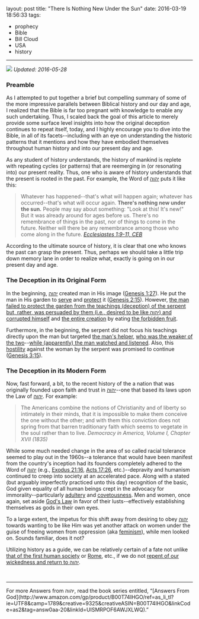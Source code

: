 layout: post
title: "There Is Nothing New Under the Sun"
date: 2016-03-19 18:56:33
tags:
- prophecy
- Bible
- Bill Cloud
- USA
- history
---
![](/images/There_is_nothing_new_under_the_sun.gif)
*Updated: 2016-05-28*

### Preamble
As I attempted to put together a brief but compelling summary of some of the more impressive parallels between Biblical history and our day and age, I realized that the Bible is far too pregnant with knowledge to enable any such undertaking. Thus, I scaled back the goal of this article to merely provide some surface level insights into how the original deception continues to repeat itself, today, and I highly encourage you to dive into the Bible, in all of its facets--including with an eye on understanding the historic patterns that it mentions and how they have embodied themselves throughout human history and into our present day and age.

As any student of history understands, the history of mankind is replete with repeating cycles (or patterns) that are reemerging in (or resonating into) our present reality. Thus, one who is aware of history understands that the present is rooted in the past. For example, the Word of [&#1497;&#1492;&#1493;&#1492;](https://www.blueletterbible.org/lang/Lexicon/Lexicon.cfm?strongs=H3068&t=KJV) puts it like this:

>Whatever has happened--that's what will happen again; whatever has occurred--that's what will occur again. **There's nothing new under the sun.** People may say about something: "Look at this! It's new!" But it was already around for ages before us. There's no remembrance of things in the past, nor of things to come in the future. Neither will there be any remembrance among those who come along in the future.
><cite>[Ecclesiastes 1:9-11, CEB](https://www.biblegateway.com/passage/?search=Ecclesiastes%201:9-11&version=CEB)</cite>

According to the ultimate source of history, it is clear that one who knows the past can grasp the present. Thus, perhaps we should take a little trip down memory lane in order to realize what, exactly is going on in our present day and age.

### The Deception in its Original Form
In the beginning, [&#1497;&#1492;&#1493;&#1492;](https://www.blueletterbible.org/lang/Lexicon/Lexicon.cfm?strongs=H3068&t=KJV) created man in His image ([Genesis 1:27](https://www.biblegateway.com/verse/en/Genesis%201:27)). He put the man in His garden to [serve](https://www.blueletterbible.org/lang/lexicon/lexicon.cfm?Strongs=H5647&t=KJV) and [protect](https://www.blueletterbible.org/lang/lexicon/lexicon.cfm?Strongs=H8104&t=KJV) it ([Genesis 2:15](https://www.biblegateway.com/verse/en/Genesis%202:15)). However, [the man failed to protect the garden from the teachings (deception) of the serpent but, rather, was persuaded by them (i.e., desired to be like &#1497;&#1492;&#1493;&#1492;) and corrupted himself](https://www.biblegateway.com/passage/?search=Genesis+3%3A1-7&version=DARBY) and [the entire creation](https://www.biblegateway.com/passage/?search=Genesis%203:17-19&version=DARBY) by eating [the forbidden fruit](https://www.biblegateway.com/passage/?search=Genesis%202:16-17&version=DARBY).

Furthermore, in the beginning, the serpent did not focus his teachings directly upon the man but targeted [the man's helper](https://www.biblegateway.com/verse/en/Genesis%202:18), [who was the weaker of the two](https://www.biblegateway.com/verse/en/1%20Peter%203:7)--[while (apparently) the man watched and listened](https://www.biblegateway.com/verse/en/Genesis%203:6). Also, this [hostility](https://www.blueletterbible.org/lang/lexicon/lexicon.cfm?Strongs=H342&t=KJV) against the woman by the serpent was promised to continue ([Genesis 3:15](https://www.biblegateway.com/verse/en/Genesis%203:15)).

### The Deception in its Modern Form
Now, fast forward, a bit, to the recent history of the a nation that was originally founded upon faith and trust in [&#1497;&#1492;&#1493;&#1492;](https://www.blueletterbible.org/lang/Lexicon/Lexicon.cfm?strongs=H3068&t=KJV)--one that based its laws upon the Law of [&#1497;&#1492;&#1493;&#1492;](https://www.blueletterbible.org/lang/Lexicon/Lexicon.cfm?strongs=H3068&t=KJV). For example:

>The Americans combine the notions of Christianity and of liberty so intimately in their minds, that it is impossible to make them conceive the one without the other; and with them this conviction does not spring from that barren traditionary faith which seems to vegetate in the soul rather than to live.
><cite>Democracy in America, Volume I, Chapter XVII (1835)</cite>

While some much needed change in the area of so called racial tolerance seemed to play out in the 1960s--a tolerance that would have been manifest from the country's inception had its founders completely adhered to the Word of [&#1497;&#1492;&#1493;&#1492;](https://www.blueletterbible.org/lang/Lexicon/Lexicon.cfm?strongs=H3068&t=KJV) (e.g., [Exodus 21:16](https://www.biblegateway.com/verse/en/Exodus%2021:16), [Acts 17:26](https://www.biblegateway.com/verse/en/Acts%2017:26), etc.)--depravity and humanism continued to creep into society at an accelerated pace. Along with a stated (but arguably imperfectly practiced unto this day) recognition of the basic, God given equality of all human beings crept in the advocacy for immorality--particularly [adultery](https://www.biblegateway.com/verse/en/Exodus%2020:14) and [covetousness](https://www.biblegateway.com/verse/en/Exodus%2020:17). Men and women, once again, set aside [God's Law](https://www.biblegateway.com/verse/en/Galatians%205:14) in favor of their lusts--effectively establishing themselves as gods in their own eyes.

To a large extent, the impetus for this shift away from desiring to obey [&#1497;&#1492;&#1493;&#1492;](https://www.blueletterbible.org/lang/Lexicon/Lexicon.cfm?strongs=H3068&t=KJV) towards wanting to be like Him was yet another attack on women under the guise of freeing women from oppression (aka [feminism](http://www.conservapedia.com/Feminism)), while men looked on. Sounds familiar, does it not?

Utilizing history as a guide, we can be relatively certain of a fate not unlike [that of the first human society](https://www.biblegateway.com/passage/?search=Genesis+6-7&version=DARBY) or [Rome](https://heartiste.wordpress.com/2010/12/27/feminism-responsible-for-the-fall-of-rome/), etc., if we do not [repent of our wickedness and return to &#1497;&#1492;&#1493;&#1492;](https://www.biblegateway.com/verse/en/2%20Chronicles%207:14).

<br>
<hr style="border:0; height:1px; background-image:linear-gradient(to right, rgba(0,0,0,0), rgba(0,0,0,0.75), rgba(0,0,0,0));">
For more Answers from &#1497;&#1492;&#1493;&#1492;, read the book series entitled, &ldquo;[Answers From God](http://www.amazon.com/gp/product/B00T74IHGO/ref=as_li_tl?ie=UTF8&camp=1789&creative=9325&creativeASIN=B00T74IHGO&linkCode=as2&tag=answ0aa-20&linkId=UISMRPOF6AWJXLWQ).&rdquo;
